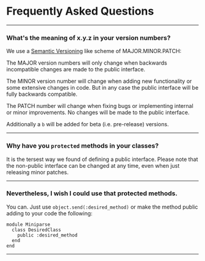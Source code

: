 
# Frequently Asked Questions

---

### What's the meaning of x.y.z in your version numbers?

We use a [Semantic Versioning](http://semver.org/) like scheme of MAJOR.MINOR.PATCH:

The MAJOR version numbers will only change when backwards incompatible changes are made to the public interface.

The MINOR version number will change when adding new functionality or some extensive changes in code. But in any case the public interface will be fully backwards compatible.

The PATCH number will change when fixing bugs or implementing internal or minor improvements. No changes will be made to the public interface.

Additionally a `b` will be added for beta (i.e. pre-release) versions.

---

### Why have you `protected` methods in your classes?

It is the tersest way we found of defining a public interface. Please note that the non-public interface can be changed at any time, even when just releasing minor patches.

---

### Nevertheless, I wish I could use that protected methods.

You can. Just use `object.send(:desired_method)` or make the method public adding to your code the following:

    module Miniparse
      class DesiredClass
        public :desired_method
      end
    end
  
---


